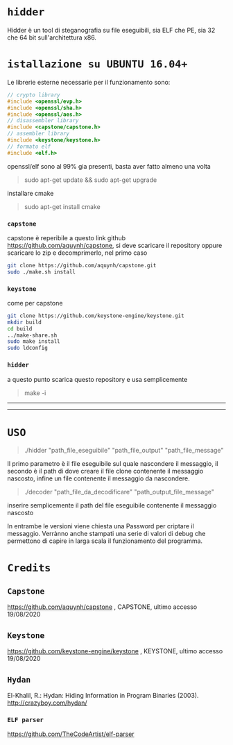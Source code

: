 # `hidder `   
Hidder è un tool di steganografia su file eseguibili, sia ELF che PE, sia 32 che 64 bit sull'architettura x86.  
# `istallazione su UBUNTU 16.04+  `   
Le librerie esterne necessarie per il funzionamento sono:
```c
// crypto library
#include <openssl/evp.h>
#include <openssl/sha.h>
#include <openssl/aes.h>
// disassembler library
#include <capstone/capstone.h>
// assembler library
#include <keystone/keystone.h>
// formato elf
#include <elf.h>
```
openssl/elf sono al 99% gia presenti, basta aver fatto almeno una volta
>sudo apt-get update && sudo apt-get upgrade    

installare cmake
>sudo apt-get install cmake
### `capstone  `  
capstone è reperibile a questo link github https://github.com/aquynh/capstone, si deve
scaricare il repository oppure scaricare lo zip e decomprimerlo, nel primo caso
```sh
git clone https://github.com/aquynh/capstone.git 
sudo ./make.sh install 
```
### `keystone   `
come per capstone 
```sh
git clone https://github.com/keystone-engine/keystone.git 
mkdir build
cd build
../make-share.sh
sudo make install
sudo ldconfig
```
### `hidder  `
a questo punto scarica questo repository e usa semplicemente 
>make -i

---
---
# `USO`
> ./hidder "path_file_eseguibile" "path_file_output" "path_file_message"        

Il primo parametro è il file eseguibile sul quale nascondere il messaggio, il secondo è il path di dove creare il file clone contenente il messaggio nascosto, infine un file contenente il messaggio da nascondere.
> ./decoder "path_file_da_decodificare" "path_output_file_message"

inserire semplicemente il path del file eseguibile contenente il messaggio nascosto

In entrambe le versioni viene chiesta una Password per criptare il messaggio.
Verrànno anche stampati una serie di valori di debug che permettono di capire in larga scala il funzionamento del programma.

# `Credits`

## `Capstone`
https://github.com/aquynh/capstone , CAPSTONE, ultimo accesso 19/08/2020

## `Keystone`
https://github.com/keystone-engine/keystone , KEYSTONE, ultimo accesso 19/08/2020

## `Hydan`
El-Khalil, R.: Hydan: Hiding Information in Program Binaries (2003). 
http://crazyboy.com/hydan/

### `ELF parser`
https://github.com/TheCodeArtist/elf-parser

